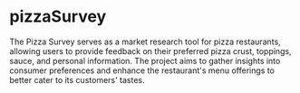 # pizzaSurvey
The Pizza Survey serves as a market research tool for pizza restaurants, allowing users to provide feedback on their preferred pizza crust, toppings, sauce, and personal information. The project aims to gather insights into consumer preferences and enhance the restaurant's menu offerings to better cater to its customers' tastes.
